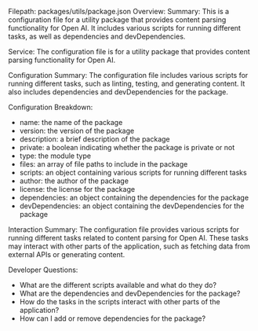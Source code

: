 Filepath: packages/utils/package.json
Overview: Summary:
This is a configuration file for a utility package that provides content parsing functionality for Open AI. It includes various scripts for running different tasks, as well as dependencies and devDependencies.

Service:
The configuration file is for a utility package that provides content parsing functionality for Open AI.

Configuration Summary:
The configuration file includes various scripts for running different tasks, such as linting, testing, and generating content. It also includes dependencies and devDependencies for the package.

Configuration Breakdown:
- name: the name of the package
- version: the version of the package
- description: a brief description of the package
- private: a boolean indicating whether the package is private or not
- type: the module type
- files: an array of file paths to include in the package
- scripts: an object containing various scripts for running different tasks
- author: the author of the package
- license: the license for the package
- dependencies: an object containing the dependencies for the package
- devDependencies: an object containing the devDependencies for the package

Interaction Summary:
The configuration file provides various scripts for running different tasks related to content parsing for Open AI. These tasks may interact with other parts of the application, such as fetching data from external APIs or generating content.

Developer Questions:
- What are the different scripts available and what do they do?
- What are the dependencies and devDependencies for the package?
- How do the tasks in the scripts interact with other parts of the application?
- How can I add or remove dependencies for the package?

